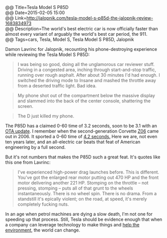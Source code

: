 @@ Title=Tesla Model S P85D  
@@ Date=2015-02-05 15:00  
@@ Link=http://jalopnik.com/tesla-model-s-p85d-the-jalopnik-review-1683834973  
@@ Description=The world's best electric car is now officially faster than almost every variant of arguably the world's best car period, the 911.  
@@ Tags=cars, Tesla, Model S, Tesla Model S P85D, Jalopnik  

Damon Lavrinc for Jalopnik, recounting his phone-destroying experience while reviewing the Tesla Model S P85D:
>I was being so good, doing all the unglamorous car reviewer stuff. Driving in a congested area, inching through start-and-stop traffic, running over rough asphalt. After about 30 minutes I'd had enough. I switched the driving mode to Insane and mashed the throttle away from a deserted traffic light. Bad idea.

>My phone shot out of the compartment below the massive display and slammed into the back of the center console, shattering the screen.

>The D just killed my phone.

The P85D has a claimed 0-60 time of 3.2 seconds, soon to be 3.1 with an [OTA update][theverge]. I remember when the second-generation Corvette [Z06][motortrend] came out in 2006. It sported a 0-60 time of [4.2 seconds.][edmunds] Here we are, not even ten years later, and an all-electric car beats that feat of American engineering by a full second. 

But it's not numbers that makes the P85D such a great feat. It's quotes like this one from Lavrinc:
>I've experienced high-power drag launches before. This is different. You've got the enlarged rear motor putting out 470 HP and the front motor delivering another 221 HP. Stomping on the throttle – not pressing, stomping – puts all of that grunt to the wheels instantaneously. There is no wheel spin. There is no drama. From a standstill it's epically violent; on the road, at speed, it's merely completely fucking nuts.

In an age when petrol machines are dying a slow death, I'm not one for speeding up that process. Still, Tesla should be evidence enough that when a company can leverage technology to make things and [help the environment][slate], the world can change. 

[edmunds]: http://www.edmunds.com/chevrolet/corvette/2006/road-test1.html
[motortrend]: http://www.motortrend.com/roadtests/coupes/112_0510_2006_chevrolet_corvette_z06/
[slate]: http://www.slate.com/articles/technology/technology/2013/09/how_green_is_a_tesla_electric_cars_environmental_impact_depends_on_where.html
[theverge]: http://www.theverge.com/2015/1/29/7947533/tesla-will-make-the-absurdly-fast-p85d-even-faster-with-a-software-update
